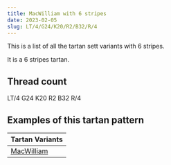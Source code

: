 ```yaml
---
title: MacWilliam with 6 stripes
date: 2023-02-05
slug: LT/4/G24/K20/R2/B32/R/4
---
```

This is a list of all the tartan sett variants with 6 stripes.

It is a 6 stripes tartan.


## Thread count
LT/4 G24 K20 R2 B32 R/4

## Examples of this tartan pattern

| Tartan Variants |
|---------------|
| [MacWilliam](/variants/lt/4/g24/k20/r2/b32/r/4-b304080-g008000-k000000-lt806050-rc00000)||
